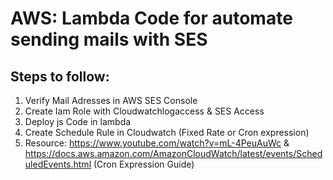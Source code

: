 # AWS: Lambda Code for automate sending mails with SES

## Steps to follow:
1. Verify Mail Adresses in AWS SES Console 
2. Create Iam Role with Cloudwatchlogaccess & SES Access
3. Deploy js Code in lambda
4. Create Schedule Rule in Cloudwatch (Fixed Rate or Cron expression)
5. Resource: https://www.youtube.com/watch?v=mL-4PeuAuWc & https://docs.aws.amazon.com/AmazonCloudWatch/latest/events/ScheduledEvents.html (Cron Expression Guide)